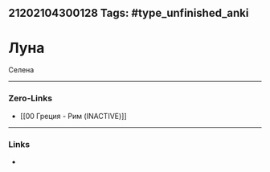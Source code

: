 21202104300128
Tags: #type_unfinished_anki 
---
# Луна

Селена

---
### Zero-Links
- [[00 Греция - Рим (INACTIVE)]]
---
### Links
-
